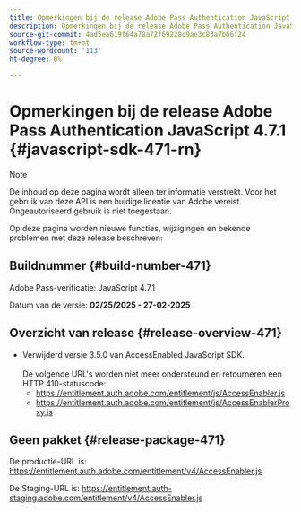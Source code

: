 ```yaml
---
title: Opmerkingen bij de release Adobe Pass Authentication JavaScript 4.7.1
description: Opmerkingen bij de release Adobe Pass Authentication JavaScript 4.7.1
source-git-commit: 4ad5ea619f64a78a72f69228c9ae3c83a7b66f24
workflow-type: tm+mt
source-wordcount: '113'
ht-degree: 0%

---
```


# Opmerkingen bij de release Adobe Pass Authentication JavaScript 4.7.1 {#javascript-sdk-471-rn}

>[!NOTE]
>
>De inhoud op deze pagina wordt alleen ter informatie verstrekt. Voor het gebruik van deze API is een huidige licentie van Adobe vereist. Ongeautoriseerd gebruik is niet toegestaan.

Op deze pagina worden nieuwe functies, wijzigingen en bekende problemen met deze release beschreven:

## Buildnummer {#build-number-471}

Adobe Pass-verificatie: JavaScript 4.7.1

Datum van de versie: **02/25/2025 - 27-02-2025**

## Overzicht van release {#release-overview-471}

* Verwijderd versie 3.5.0 van AccessEnabled JavaScript SDK.
  <br/><br/>
De volgende URL&#39;s worden niet meer ondersteund en retourneren een HTTP 410-statuscode:
   * https://entitlement.auth.adobe.com/entitlement/js/AccessEnabler.js
   * https://entitlement.auth.adobe.com/entitlement/js/AccessEnablerProxy.js

## Geen pakket {#release-package-471}

De productie-URL is: https://entitlement.auth.adobe.com/entitlement/v4/AccessEnabler.js

De Staging-URL is: https://entitlement.auth-staging.adobe.com/entitlement/v4/AccessEnabler.js

